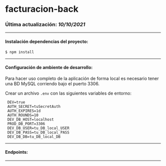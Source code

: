 # facturacion-back


### Última actualización: _10/10/2021_
___


#### Instalación dependencias del proyecto:
`$ npm install`
___

#### Configuración de ambiente de desarrollo: 

Para hacer uso completo de la aplicación de forma local es necesario tener una BD MySQL corriendo bajo el puerto 3306. 

Crear un archivo `.env` con las siguientes variables de entorno:

```
 DEV=true
 AUTH_SECRET=tuSecretAuth
 AUTH_EXPIRES=1d
 AUTH_ROUNDS=10
 DEV_DB_HOST=localhost
 PROD_DB_PORT=3306
 DEV_DB_USER=tu_DB_local_USER
 DEV_DB_PASS=tu_DB_local_PASS
 DEV_DB_DB=tu_DB_local_DB
```

___

#### Endpoints:

---


